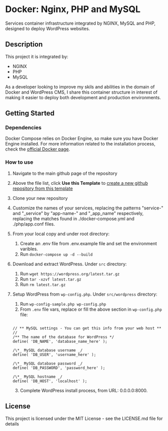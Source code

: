 # Docker: Nginx, PHP and MySQL

Services container infrastructure integrated by NGINX, MySQL and PHP, designed to deploy WordPress websites.

## Description

This project it is integrated by:

- NGINX
- PHP
- MySQL

As a developer looking to improve my skils and abilities in the domain of Docker and WordPress CMS, I share this container structure in interest of making it easier to deploy both development and production environments.

## Getting Started

### Dependencies

Docker Compose relies on Docker Engine, so make sure you have Docker Engine installed. For more information related to the installation process, check the [official Docker page](https://docs.docker.com/compose/install/).

### How to use

1. Navigate to the main github page of the repository
2. Above the file list, click **Use this Template** to [create a new github repository from this template](https://docs.github.com/en/repositories/creating-and-managing-repositories/creating-a-repository-from-a-template#creating-a-repository-from-a-template)
3. Clone your new repository
4. Customize the names of your services, replacing the patterns "service-" and "\_service" by "app-name-" and "\_app_name" respectively, replacing the matches found in ./docker-compose.yml and ./php/app.conf files.
5. From your local copy and under root directory:
   1. Create an .env file from .env.example file and set the environment varibles.
   2. Run `docker-compose up -d --build`
6. Download and extract WordPress. Under `src` directory:
   1. Run `wget https://wordpress.org/latest.tar.gz`
   2. Run `tar -xzvf latest.tar.gz`
   3. Run `rm latest.tar.gz`
7. Setup WordPress from `wp-config.php`. Under `src/wordpress` directory:

   1. Run `wp-config-sample.php wp-config.php`
   2. From `.env` file vars, replace or fill the above section in `wp-config.php` file:
   <pre><code>
   // ** MySQL settings - You can get this info from your web host ** //
   /** The name of the database for WordPress */
   define( 'DB_NAME', 'database_name_here' );

   /\*_ MySQL database username _/
   define( 'DB_USER', 'username_here' );

   /\*_ MySQL database password _/
   define( 'DB_PASSWORD', 'password_here' );

   /\*_ MySQL hostname _/
   define( 'DB_HOST', 'localhost' );
   </code></pre>

   3. Complete WordPress install process, from URL: 0.0.0.0:8000.

<!--
 ### Executing program

 * How to run the program
 * Step-by-step bullets
 ```
 code blocks for commands
 ```

 ## Help

 Any advise for common problems or issues.
 ```
 command to run if program contains helper info
 ```

 ## Authors

 Contributors names and contact info

 ex. Dominique Pizzie
 ex. [@DomPizzie](https://twitter.com/dompizzie)
-->

## License

This project is licensed under the MIT License - see the LICENSE.md file for details
